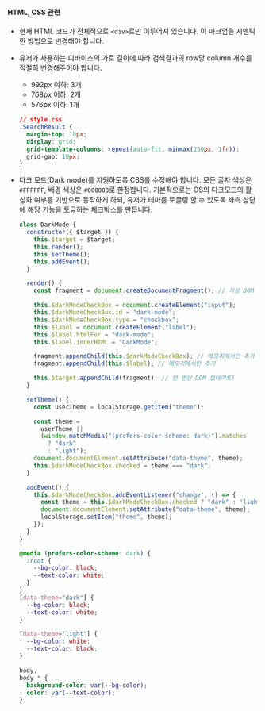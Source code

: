 #### HTML, CSS 관련

- 현재 HTML 코드가 전체적으로 `<div>`로만 이루어져 있습니다. 이 마크업을 시맨틱한 방법으로 변경해야 합니다.
- 유저가 사용하는 디바이스의 가로 길이에 따라 검색결과의 row당 column 개수를 적절히 변경해주어야 합니다.

  - 992px 이하: 3개
  - 768px 이하: 2개
  - 576px 이하: 1개

  ```css
  // style.css
  .SearchResult {
    margin-top: 10px;
    display: grid;
    grid-template-columns: repeat(auto-fit, minmax(250px, 1fr));
    grid-gap: 10px;
  }
  ```

- 다크 모드(Dark mode)를 지원하도록 CSS를 수정해야 합니다. 모든 글자 색상은 `#FFFFFF`, 배경 색상은 `#000000`로 한정합니다. 기본적으로는 OS의 다크모드의 활성화 여부를 기반으로 동작하게 하되, 유저가 테마를 토글링 할 수 있도록 좌측 상단에 해당 기능을 토글하는 체크박스를 만듭니다.

  ```javascript
  class DarkMode {
    constructor({ $target }) {
      this.$target = $target;
      this.render();
      this.setTheme();
      this.addEvent();
    }

    render() {
      const fragment = document.createDocumentFragment(); // 가상 DOM 생성

      this.$darkModeCheckBox = document.createElement("input");
      this.$darkModeCheckBox.id = "dark-mode";
      this.$darkModeCheckBox.type = "checkbox";
      this.$label = document.createElement("label");
      this.$label.htmlFor = "dark-mode";
      this.$label.innerHTML = "DarkMode";

      fragment.appendChild(this.$darkModeCheckBox); // 메모리에서만 추가
      fragment.appendChild(this.$label); // 메모리에서만 추가

      this.$target.appendChild(fragment); // 한 번만 DOM 업데이트!
    }

    setTheme() {
      const userTheme = localStorage.getItem("theme");

      const theme =
        userTheme ||
        (window.matchMedia("(prefers-color-scheme: dark)").matches
          ? "dark"
          : "light");
      document.documentElement.setAttribute("data-theme", theme);
      this.$darkModeCheckBox.checked = theme === "dark";
    }

    addEvent() {
      this.$darkModeCheckBox.addEventListener("change", () => {
        const theme = this.$darkModeCheckBox.checked ? "dark" : "light";
        document.documentElement.setAttribute("data-theme", theme);
        localStorage.setItem("theme", theme);
      });
    }
  }
  ```

  ```css
  @media (prefers-color-scheme: dark) {
    :root {
      --bg-color: black;
      --text-color: white;
    }
  }
  [data-theme="dark"] {
    --bg-color: black;
    --text-color: white;
  }

  [data-theme="light"] {
    --bg-color: white;
    --text-color: black;
  }

  body,
  body * {
    background-color: var(--bg-color);
    color: var(--text-color);
  }
  ```
